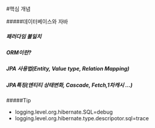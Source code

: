#핵심 개념

#####데이터베이스와 자바
##### 패러다임 불일치
##### ORM이란?
##### JPA 사용법(Entity, Value type, Relation Mapping)
##### JPA특징(엔티티 상태변화, Cascade, Fetch,1차캐시 ...)
#####Tip 
- logging.level.org.hibernate.SQL=debug
- logging.level.org.hibernate.type.descripotor.sql=trace